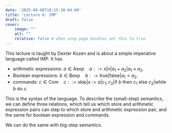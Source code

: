 ```yaml
---
date: '2025-09-08T10:15:30-04:00'
title: 'Lecture 6: IMP'
draft: false
cover:
    image: ""
    alt: ""
    relative: false # when usng page bundles set this to true
---
```


This lecture is taught by Dexter Kozen and is about a simple imperative language called IMP. It has

- arithmetic expressions: $a \in \text{Aexp} \quad a ::= x | n | a_1 + a_2 | a_1 \times a_2$.
- Boolean expressions: $b \in \text{Bexp} \quad b::= \text{true} | \text{false} | a_1 < a_2$.
- commands: $c \in \text{Com} \quad c::= \text{skip} | x := a | c_1 ; c_2 | \text{if } b \text{ then } c_1 \text{ else } c_2 | \text{while } b \text{ do } c$.

This is the syntax of the language. To describe the (small-step) semantics, we can define three relations, which tell us which store and arithmetic expression pairs can step to which store and arithmetic expression pair, and the same for boolean expression and commands.

We can do the same with big-step semantics.